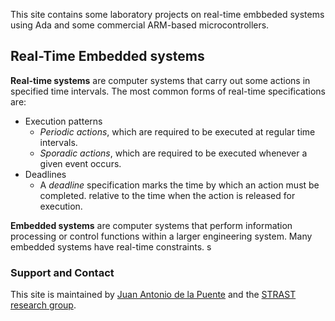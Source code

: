 This site contains some laboratory projects on real-time embbeded systems using Ada and some commercial ARM-based microcontrollers.

## Real-Time Embedded systems

**Real-time systems** are computer systems that carry out some actions in specified time intervals. The most common forms of real-time specifications are:

* Execution patterns
   * _Periodic actions_, which are required to be executed at regular time intervals.
   * _Sporadic actions_, which are required to be executed whenever a given event occurs.
* Deadlines
   * A _deadline_ specification marks the time by which an action must be completed.
   relative to the time when the action is released for execution.

**Embedded systems** are computer systems that perform information processing or control functions within a larger engineering system. Many embedded systems have real-time constraints.
s


### Support and Contact

This site is maintained by [Juan Antonio de la Puente](mailto:jpuente@dit.upm.es) and the [STRAST research group](https://www.dit.upm.es/~str/).
